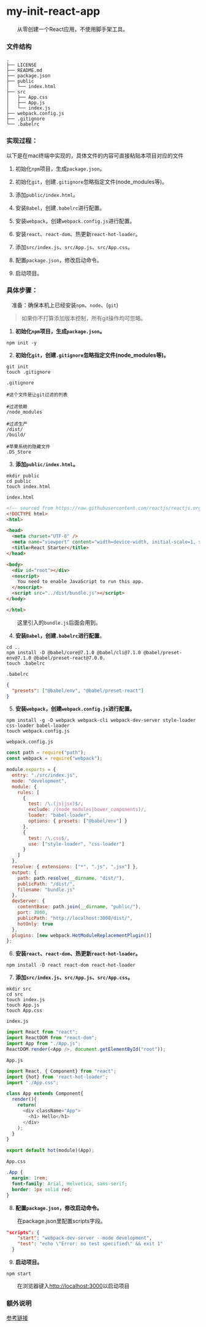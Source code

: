 # my-init-react-app

&emsp;&emsp;从零创建一个React应用，不使用脚手架工具。

### 文件结构
```
.
├── LICENSE
├── README.md
├── package.json
├── public
│   └── index.html
├── src
│   ├── App.css
│   ├── App.js
│   └── index.js
├── webpack.config.js
├── .gitignore
└── .babelrc
```

### 实现过程：

以下是在mac终端中实现的，具体文件的内容可直接粘贴本项目对应的文件

1. 初始化`npm`项目，生成`package.json`。

2. 初始化`git`，创建`.gitignore`忽略指定文件(node_modules等)。

3. 添加`public/index.html`。

4. 安装`Babel`，创建`.babelrc`进行配置。

5. 安装`webpack`，创建`webpack.config.js`进行配置。

6. 安装`react`、`react-dom`、热更新`react-hot-loader`。

7. 添加`src/index.js`、`src/App.js`、`src/App.css`。

8. 配置`package.json`，修改启动命令。

9. 启动项目。

### 具体步骤：

&emsp;准备：确保本机上已经安装`npm`、`node`、(`git`)

> 如果你不打算添加版本控制，所有git操作均可忽略。


1. **初始化`npm`项目，生成`package.json`。**

```
npm init -y
```

2. **初始化`git`，创建`.gitignore`忽略指定文件(node_modules等)。**

```
git init
touch .gitignore
```

`.gitignore`
```
#这个文件是让git过滤的列表

#过滤依赖
/node_modules

#过滤生产
/dist/
/build/

#苹果系统的隐藏文件
.DS_Store
```

3. **添加`public/index.html`。**

```
mkdir public
cd public
touch index.html
```

`index.html`
```html
<!-- sourced from https://raw.githubusercontent.com/reactjs/reactjs.org/master/static/html/single-file-example.html -->
<!DOCTYPE html>
<html>

<head>
  <meta charset="UTF-8" />
  <meta name="viewport" content="width=device-width, initial-scale=1, shrink-to-fit=no">
  <title>React Starter</title>
</head>

<body>
  <div id="root"></div>
  <noscript>
    You need to enable JavaScript to run this app.
  </noscript>
  <script src="../dist/bundle.js"></script>
</body>

</html>
```

&emsp;&emsp;这里引入的`bundle.js`后面会用到。

4. **安装`Babel`，创建`.babelrc`进行配置**。

```
cd ..
npm install -D @babel/core@7.1.0 @babel/cli@7.1.0 @babel/preset-env@7.1.0 @babel/preset-react@7.0.0.
touch .babelrc
```

`.babelrc`
```json
{
  "presets": ["@babel/env", "@babel/preset-react"]
}
```

5. **安装`webpack`，创建`webpack.config.js`进行配置。**

```
npm install -g -D webpack webpack-cli webpack-dev-server style-loader css-loader babel-loader
touch webpack.config.js
```

`webpack.config.js`
```javascript
const path = require("path");
const webpack = require("webpack");

module.exports = {
  entry: "./src/index.js",
  mode: "development",
  module: {
    rules: [
      {
        test: /\.(js|jsx)$/,
        exclude: /(node_modules|bower_components)/,
        loader: "babel-loader",
        options: { presets: ["@babel/env"] }
      },
      {
        test: /\.css$/,
        use: ["style-loader", "css-loader"]
      }
    ]
  },
  resolve: { extensions: ["*", ".js", ".jsx"] },
  output: {
    path: path.resolve(__dirname, "dist/"),
    publicPath: "/dist/",
    filename: "bundle.js"
  },
  devServer: {
    contentBase: path.join(__dirname, "public/"),
    port: 3000,
    publicPath: "http://localhost:3000/dist/",
    hotOnly: true
  },
  plugins: [new webpack.HotModuleReplacementPlugin()]
};
```

6. **安装`react`、`react-dom`、热更新`react-hot-loader`。**

```
npm install -D react react-dom react-hot-loader
```

7. **添加`src/index.js`、`src/App.js`、`src/App.css`。**

```
mkdir src
cd src
touch index.js
touch App.js
touch App.css
```

`index.js`
```javascript
import React from "react";
import ReactDOM from "react-dom";
import App from "./App.js";
ReactDOM.render(<App />, document.getElementById("root"));
```

`App.js`
```javascript
import React, { Component} from "react";
import {hot} from 'react-hot-loader';
import "./App.css";

class App extends Component{
  render(){
    return(
      <div className="App">
        <h1> Hello</h1>
      </div>
    );
  }
}

export default hot(module)(App);
```

`App.css`
```css
.App {
  margin: 1rem;
  font-family: Arial, Helvetica, sans-serif;
  border: 1px solid red;
}
```

8. **配置`package.json`，修改启动命令。**

&emsp;&emsp;在package.json里配置scripts字段。

```json
"scripts": {
    "start": "webpack-dev-server --mode development",
    "test": "echo \"Error: no test specified\" && exit 1"
  }
```

9. **启动项目。**

```
npm start
```

&emsp;&emsp;在浏览器键入[http://localhost:3000](http://localhost:3000)以启动项目

### 额外说明

[参考链接](https://blog.usejournal.com/creating-a-react-app-from-scratch-f3c693b84658)


